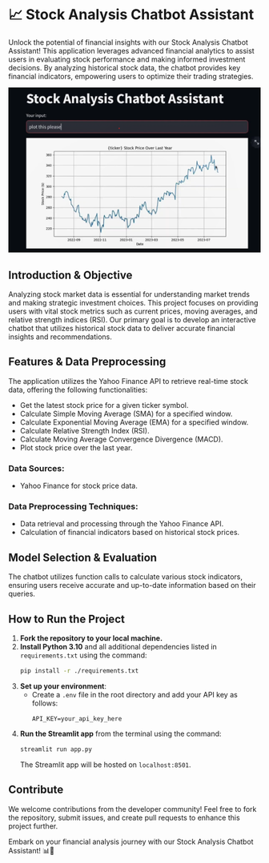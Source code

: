 # 📈 Stock Analysis Chatbot Assistant

Unlock the potential of financial insights with our Stock Analysis Chatbot Assistant! This application leverages advanced financial analytics to assist users in evaluating stock performance and making informed investment decisions. By analyzing historical stock data, the chatbot provides key financial indicators, empowering users to optimize their trading strategies.

![Stock Price Plot](stock.png)

## Introduction & Objective
Analyzing stock market data is essential for understanding market trends and making strategic investment choices. This project focuses on providing users with vital stock metrics such as current prices, moving averages, and relative strength indices (RSI). Our primary goal is to develop an interactive chatbot that utilizes historical stock data to deliver accurate financial insights and recommendations.

## Features & Data Preprocessing
The application utilizes the Yahoo Finance API to retrieve real-time stock data, offering the following functionalities:

- Get the latest stock price for a given ticker symbol.
- Calculate Simple Moving Average (SMA) for a specified window.
- Calculate Exponential Moving Average (EMA) for a specified window.
- Calculate Relative Strength Index (RSI).
- Calculate Moving Average Convergence Divergence (MACD).
- Plot stock price over the last year.

### Data Sources:
- Yahoo Finance for stock price data.

### Data Preprocessing Techniques:
- Data retrieval and processing through the Yahoo Finance API.
- Calculation of financial indicators based on historical stock prices.

## Model Selection & Evaluation
The chatbot utilizes function calls to calculate various stock indicators, ensuring users receive accurate and up-to-date information based on their queries.

## How to Run the Project
1. **Fork the repository to your local machine.**
2. **Install Python 3.10** and all additional dependencies listed in `requirements.txt` using the command:
   ```bash
   pip install -r ./requirements.txt
   ```
3. **Set up your environment**:
   - Create a `.env` file in the root directory and add your API key as follows:
     ```
     API_KEY=your_api_key_here
     ```
4. **Run the Streamlit app** from the terminal using the command:
   ```bash
   streamlit run app.py
   ```
   The Streamlit app will be hosted on `localhost:8501`.

## Contribute
We welcome contributions from the developer community! Feel free to fork the repository, submit issues, and create pull requests to enhance this project further.

Embark on your financial analysis journey with our Stock Analysis Chatbot Assistant! 📊🚀
